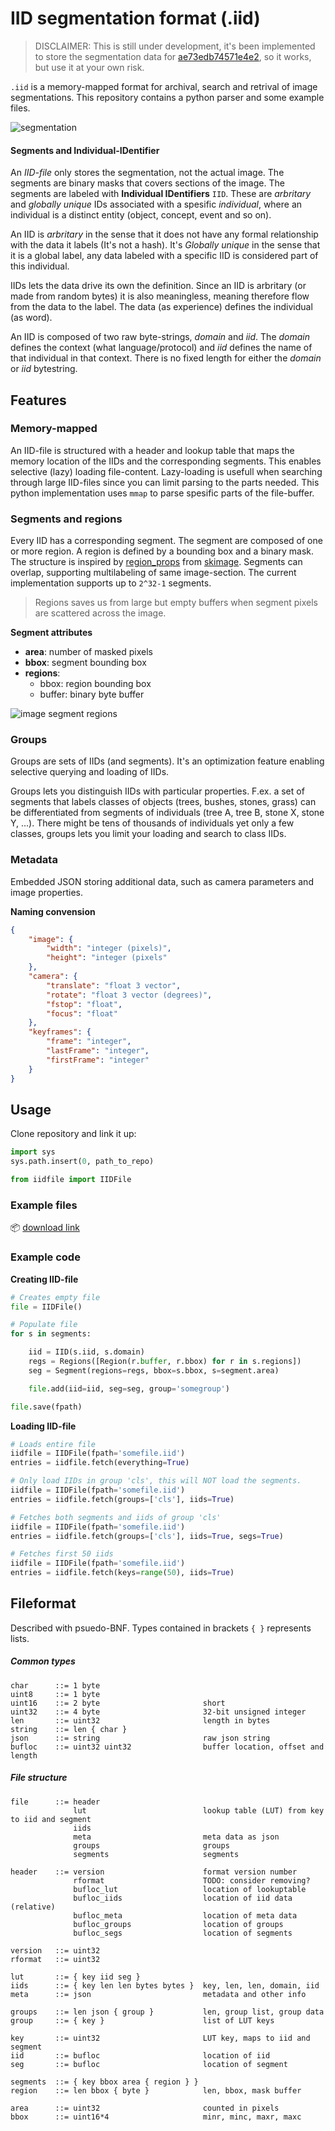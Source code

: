# IID segmentation format (.iid)

> DISCLAIMER: This is still under development, it's been implemented to store the segmentation data for [ae73edb74571e4e2](https://www.instagram.com/ae73edb74571e4e2), so it works, but use it at your own risk.

`.iid` is a memory-mapped format for archival, search and retrival of image segmentations. This repository contains a python parser and some example files.

![segmentation](assets/segmentation.jpg)

#### Segments and Individual-IDentifier

An _IID-file_ only stores the segmentation, not the actual image. The segments are binary masks that covers sections of the image. The segments are labeled with **Individual IDentifiers** `IID`. These are _arbritary_ and _globally unique_ IDs associated with a spesific _individual_, where an individual is a distinct entity (object, concept, event and so on). 

An IID is _arbritary_ in the sense that it does not have any formal relationship with the data it labels (It's not a hash). It's _Globally unique_ in the sense that it is a global label, any data labeled with a specific IID is considered part of this individual.

IIDs lets the data drive its own the definition. Since an IID is arbritary (or made from random bytes) it is also meaningless, meaning therefore flow from the data to the label. The data (as experience) defines the individual (as word).

An IID is composed of two raw byte-strings, _domain_ and _iid_. The _domain_ defines the context (what language/protocol) and _iid_ defines the name of that individual in that context. There is no fixed length for either the _domain_ or _iid_ bytestring.

Features 
---------------

### Memory-mapped

An IID-file is structured with a header and lookup table that maps the memory location of the IIDs and the corresponding segments. This enables selective (lazy) loading file-content. Lazy-loading is usefull when searching through large IID-files since you can limit parsing to the parts needed. This python implementation uses `mmap` to parse spesific parts of the file-buffer.

### Segments and regions

Every IID has a corresponding segment. The segment are composed of one or more region. A region is defined by a bounding box and a binary mask. The structure is inspired by [region_props](https://scikit-image.org/docs/dev/api/skimage.measure.html#skimage.measure.regionprops) from [skimage](https://scikit-image.org/). Segments can overlap, supporting multilabeling of same image-section. The current implementation supports up to `2^32-1` segments.

> Regions saves us from large but empty buffers when segment pixels are scattered across the image.

__Segment attributes__

+ __area__: number of masked pixels
+ __bbox__: segment bounding box
+ __regions__:
    - bbox: region bounding box
    - buffer: binary byte buffer

![image segment regions](assets/image_segments_regions.jpg)

### Groups

Groups are sets of IIDs (and segments). It's an optimization feature enabling selective querying and loading of IIDs.

Groups lets you distinguish IIDs with particular properties. F.ex. a set of segments that labels classes of objects (trees, bushes, stones, grass) can be differentiated from segments of individuals (tree A, tree B, stone X, stone Y, ...). There might be tens of thousands of individuals yet only a few classes, groups lets you limit your loading and search to class IIDs.

### Metadata

Embedded JSON storing additional data, such as camera parameters and image properties.

__Naming convension__

```json
{
    "image": {
        "width": "integer (pixels)",
        "height": "integer (pixels"
    }, 
    "camera": {
        "translate": "float 3 vector", 
        "rotate": "float 3 vector (degrees)", 
        "fstop": "float", 
        "focus": "float"
    }, 
    "keyframes": {
        "frame": "integer", 
        "lastFrame": "integer", 
        "firstFrame": "integer"
    }
}
```

Usage
-----

Clone repository and link it up:

```python
import sys
sys.path.insert(0, path_to_repo)

from iidfile import IIDFile
```

### Example files

📦 [download link]()

### Example code

__Creating IID-file__

```python
# Creates empty file
file = IIDFile()

# Populate file
for s in segments:

    iid = IID(s.iid, s.domain)
    regs = Regions([Region(r.buffer, r.bbox) for r in s.regions])
    seg = Segment(regions=regs, bbox=s.bbox, s=segment.area)

    file.add(iid=iid, seg=seg, group='somegroup')

file.save(fpath)
```

__Loading IID-file__

```python
# Loads entire file
iidfile = IIDFile(fpath='somefile.iid')
entries = iidfile.fetch(everything=True)

# Only load IIDs in group 'cls', this will NOT load the segments.
iidfile = IIDFile(fpath='somefile.iid')
entries = iidfile.fetch(groups=['cls'], iids=True)

# Fetches both segments and iids of group 'cls'
iidfile = IIDFile(fpath='somefile.iid')
entries = iidfile.fetch(groups=['cls'], iids=True, segs=True)

# Fetches first 50 iids
iidfile = IIDFile(fpath='somefile.iid')
entries = iidfile.fetch(keys=range(50), iids=True)
```

Fileformat
----------

Described with psuedo-BNF. Types contained in brackets `{ }` represents lists.

##### Common types

```
char      ::= 1 byte
uint8     ::= 1 byte
uint16    ::= 2 byte                       short
uint32    ::= 4 byte                       32-bit unsigned integer
len       ::= uint32                       length in bytes
string    ::= len { char }
json      ::= string                       raw json string
bufloc    ::= uint32 uint32                buffer location, offset and length
```

##### File structure

```
file      ::= header
              lut                          lookup table (LUT) from key to iid and segment
              iids                         
              meta                         meta data as json
              groups                       groups
              segments                     segments

header    ::= version                      format version number
              rformat                      TODO: consider removing?
              bufloc_lut                   location of lookuptable
              bufloc_iids                  location of iid data (relative)
              bufloc_meta                  location of meta data
              bufloc_groups                location of groups
              bufloc_segs                  location of segments

version   ::= uint32
rformat   ::= uint32

lut       ::= { key iid seg }               
iids      ::= { key len len bytes bytes }  key, len, len, domain, iid
meta      ::= json                         metadata and other info
                                           
groups    ::= len json { group }           len, group list, group data
group     ::= { key }                      list of LUT keys

key       ::= uint32                       LUT key, maps to iid and segment
iid       ::= bufloc                       location of iid
seg       ::= bufloc                       location of segment

segments  ::= { key bbox area { region } }
region    ::= len bbox { byte }            len, bbox, mask buffer

area      ::= uint32                       counted in pixels
bbox      ::= uint16*4                     minr, minc, maxr, maxc
```
